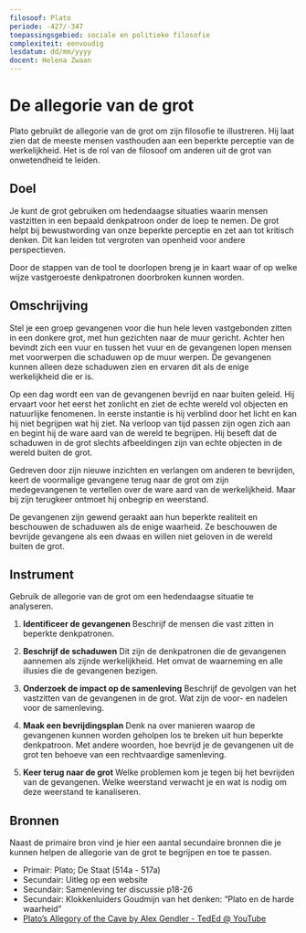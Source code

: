 ```yaml
---
filosoof: Plato
periode: -427/-347
toepassingsgebied: sociale en politieke filosofie
complexiteit: eenvoudig
lesdatum: dd/mm/yyyy
docent: Helena Zwaan
---
```


# De allegorie van de grot

Plato gebruikt de allegorie van de grot om zijn filosofie te illustreren. Hij laat zien dat de meeste mensen vasthouden aan een beperkte perceptie van de werkelijkheid. Het is de rol van de filosoof om anderen uit de grot van onwetendheid te leiden.

## Doel

Je kunt de grot gebruiken om hedendaagse situaties   waarin mensen vastzitten in een bepaald denkpatroon onder de loep te nemen. De grot helpt bij bewustwording van onze beperkte perceptie en zet aan tot kritisch denken. Dit kan leiden tot vergroten van openheid voor andere perspectieven.

Door de stappen van de tool te doorlopen breng je in kaart waar of op welke wijze vastgeroeste denkpatronen doorbroken kunnen worden.

## Omschrijving

Stel je een groep gevangenen voor die hun hele leven vastgebonden zitten in een donkere grot, met hun gezichten naar de muur gericht. Achter hen bevindt zich een vuur en tussen het vuur en de gevangenen lopen mensen met voorwerpen die schaduwen op de muur werpen. De gevangenen kunnen alleen deze schaduwen zien en ervaren dit als de enige werkelijkheid die er is.

Op een dag wordt een van de gevangenen bevrijd en naar buiten geleid. Hij ervaart voor het eerst het zonlicht en ziet de echte wereld vol objecten en natuurlijke fenomenen. In eerste instantie is hij verblind door het licht en kan hij niet begrijpen wat hij ziet. Na verloop van tijd passen zijn ogen zich aan en begint hij de ware aard van de wereld te begrijpen. Hij beseft dat de schaduwen in de grot slechts afbeeldingen zijn van echte objecten in de wereld buiten de grot.

Gedreven door zijn nieuwe inzichten en verlangen om anderen te bevrijden, keert de voormalige gevangene terug naar de grot om zijn medegevangenen te vertellen over de ware aard van de werkelijkheid. Maar bij zijn terugkeer ontmoet hij onbegrip en weerstand.

De gevangenen zijn gewend geraakt aan hun beperkte realiteit en beschouwen de schaduwen als de enige waarheid. Ze beschouwen de bevrijde gevangene als een dwaas en willen niet geloven in de wereld buiten de grot.

## Instrument

Gebruik de allegorie van de grot om een hedendaagse situatie te analyseren.
 
1. **Identificeer de gevangenen** Beschrijf de mensen die vast zitten in beperkte denkpatronen.

2. **Beschrijf de schaduwen** Dit zijn de denkpatronen die de gevangenen aannemen als zijnde werkelijkheid. Het omvat de waarneming en alle illusies die de gevangenen bezigen.

3. **Onderzoek de impact op de samenleving** Beschrijf de gevolgen van het vastzitten van de gevangenen in de grot. Wat zijn de voor- en nadelen voor de samenleving.

4. **Maak een bevrijdingsplan** Denk na over manieren waarop de gevangenen kunnen worden geholpen los te breken uit hun beperkte denkpatroon. Met andere woorden, hoe bevrijd je de gevangenen uit de grot ten behoeve van een rechtvaardige samenleving.

5. **Keer terug naar de grot** Welke problemen kom je tegen bij het bevrijden van de gevangenen. Welke weerstand verwacht je en wat is nodig om deze weerstand te kanaliseren.

## Bronnen

Naast de primaire bron vind je hier een aantal secundaire bronnen die je kunnen helpen de allegorie van de grot te begrijpen en toe te passen.

- Primair: Plato; De Staat (514a - 517a)
- Secundair: Uitleg op een website
- Secundair: Samenleving ter discussie p18-26
- Secundair: Klokkenluiders Goudmijn van het denken: “Plato en de harde waarheid”
- [Plato’s Allegory of the Cave by Alex Gendler - TedEd @ YouTube](https://youtu.be/1RWOpQXTltA)